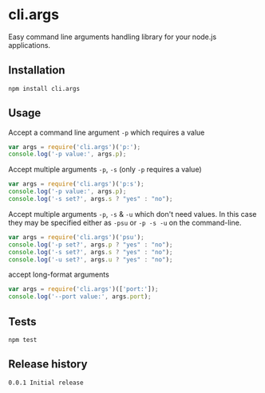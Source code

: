 cli.args
========

Easy command line arguments handling library for your node.js applications.

## Installation

    npm install cli.args

## Usage

Accept a command line argument ```-p``` which requires a value
```js
var args = require('cli.args')('p:');
console.log('-p value:', args.p);
```
Accept multiple arguments ```-p```, ```-s``` (only ```-p``` requires a value)
```js
var args = require('cli.args')('p:s');
console.log('-p value:', args.p);
console.log('-s set?', args.s ? "yes" : "no");
```
Accept multiple arguments ```-p```, ```-s``` & ```-u``` which don't need values. In this case they may be specified either as ```-psu``` or ```-p -s -u``` on the command-line.
```js
var args = require('cli.args')('psu');
console.log('-p set?', args.p ? "yes" : "no");
console.log('-s set?', args.s ? "yes" : "no");
console.log('-u set?', args.u ? "yes" : "no");
```

accept long-format arguments
```js
var args = require('cli.args')(['port:']);
console.log('--port value:', args.port);
```

## Tests

    npm test
    
## Release history

    0.0.1 Initial release
